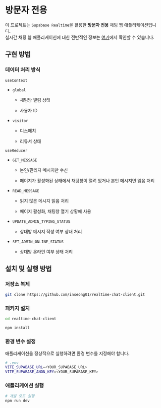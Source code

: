 # 방문자 전용

이 프로젝트는 `Supabase Realtime`을 활용한 **방문자 전용** 채팅 웹 애플리케이션입니다.  
실시간 채팅 웹 애플리케이션에 대한 전반적인 정보는 [여기](https://github.com/inseong01/supabase-realtime-chat)에서 확인할 수 있습니다.

## 구현 방법

### 데이터 처리 방식

`useContext`

- `global`

  - 채팅방 열림 상태

  - 사용자 ID

- `visitor`

  - 디스패치

  - 리듀서 상태

`useReducer`

- `GET_MESSAGE`

  - 본인/관리자 메시지만 수신

  - 페이지가 활성화된 상태에서 채팅창이 열려 있거나 본인 메시지면 읽음 처리

- `READ_MESSAGE`

  - 읽지 않은 메시지 읽음 처리

  - 페이지 활성화, 채팅창 열기 상황에 사용

- `UPDATE_ADMIN_TYPING_STATUS`

  - 상대방 메시지 작성 여부 상태 처리

- `SET_ADMIN_ONLINE_STATUS`

  - 상대방 온라인 여부 상태 처리

## 설치 및 실행 방법

### 저장소 복제

```bash
git clone https://github.com/inseong01/realtime-chat-client.git
```

### 패키지 설치

```bash
cd realtime-chat-client
```

```bash
npm install
```

### 환경 변수 설정

애플리케이션을 정상적으로 실행하려면 환경 변수를 지정해야 합니다.

```bash
# .env
VITE_SUPABASE_URL=<YOUR_SUPABASE_URL>
VITE_SUPABASE_ANON_KEY=<YOUR_SUPABASE_KEY>
```

### 애플리케이션 실행

```bash
# 개발 모드 실행
npm run dev
```

